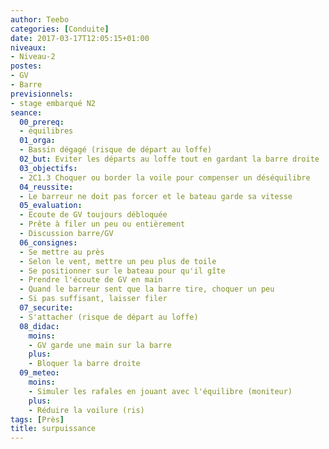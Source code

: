 ```yaml
---
author: Teebo
categories: [Conduite]
date: 2017-03-17T12:05:15+01:00
niveaux:
- Niveau-2
postes:
- GV
- Barre
previsionnels:
- stage embarqué N2
seance:
  00_prereq:
  - équilibres
  01_orga:
  - Bassin dégagé (risque de départ au loffe)
  02_but: Eviter les départs au loffe tout en gardant la barre droite
  03_objectifs:
  - 2C1.3 Choquer ou border la voile pour compenser un déséquilibre
  04_reussite:
  - Le barreur ne doit pas forcer et le bateau garde sa vitesse
  05_evaluation:
  - Ecoute de GV toujours débloquée
  - Prête à filer un peu ou entièrement
  - Discussion barre/GV
  06_consignes:
  - Se mettre au près
  - Selon le vent, mettre un peu plus de toile
  - Se positionner sur le bateau pour qu'il gîte
  - Prendre l'écoute de GV en main
  - Quand le barreur sent que la barre tire, choquer un peu
  - Si pas suffisant, laisser filer
  07_securite:
  - S'attacher (risque de départ au loffe)
  08_didac:
    moins:
    - GV garde une main sur la barre
    plus:
    - Bloquer la barre droite
  09_meteo:
    moins:
    - Simuler les rafales en jouant avec l'équilibre (moniteur)
    plus:
    - Réduire la voilure (ris)
tags: [Près]
title: surpuissance
---
```

